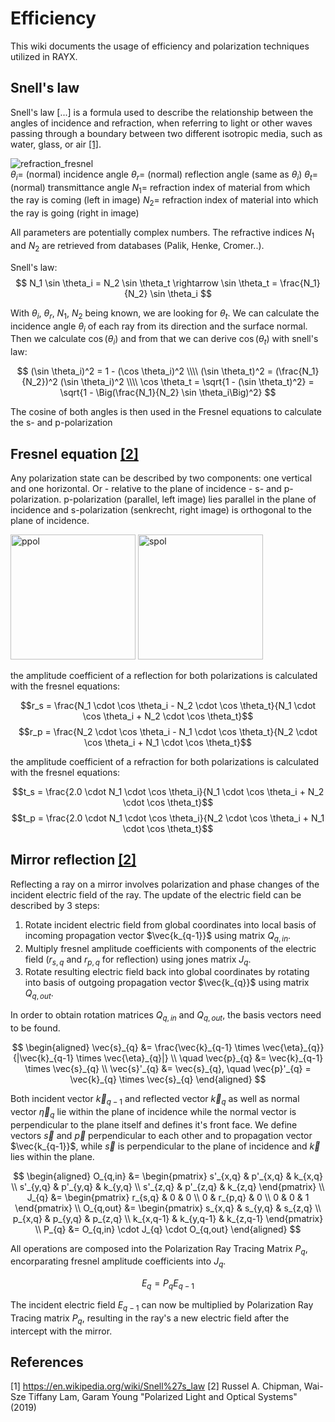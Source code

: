 
# Efficiency

This wiki documents the usage of efficiency and polarization techniques utilized in RAYX.

## Snell's law
Snell's law [...] is a formula used to describe the relationship between the angles of incidence and refraction, when referring to light or other waves passing through a boundary between two different isotropic media, such as water, glass, or air [[1]](#1).

![refraction_fresnel](https://upload.wikimedia.org/wikipedia/commons/8/89/Fresnel1.svg)<br>
$\theta_i =$ (normal) incidence angle
$\theta_r =$ (normal) reflection angle (same as $\theta_i$)
$\theta_t =$ (normal) transmittance angle
$N_1 =$ refraction index of material from which the ray is coming  (left in image)
$N_2 =$ refraction index of material into which the ray is going (right in image)

All parameters are potentially complex numbers.
The refractive indices $N_1$ and $N_2$ are retrieved from databases (Palik, Henke, Cromer..).

Snell's law:
$$
N_1 \sin \theta_i = N_2 \sin \theta_t \rightarrow \sin \theta_t = \frac{N_1}{N_2} \sin \theta_i
$$

With $\theta_i$, $\theta_r$, $N_1$, $N_2$ being known, we are looking for $\theta_t$.
We can calculate the incidence angle $\theta_i$ of each ray from its direction and the surface normal. Then we calculate $\cos(\theta_i)$ and from that we can derive $\cos(\theta_t)$ with snell's law:

$$
(\sin \theta_i)^2 = 1 - (\cos \theta_i)^2 \\\\
(\sin \theta_t)^2 = (\frac{N_1}{N_2})^2 (\sin \theta_i)^2 \\\\
\cos \theta_t = \sqrt{1 - (\sin \theta_t)^2} = \sqrt{1 - \Big(\frac{N_1}{N_2} \sin \theta_i\Big)^2}
$$

The cosine of both angles is then used in the Fresnel equations to calculate the s- and p-polarization

## Fresnel equation [[2]](#2)
Any polarization state can be described by two components: one vertical and one horizontal. Or - relative to the plane of incidence - s- and p-polarization. 
p-polarization (parallel, left image) lies parallel in the plane of incidence and s-polarization (senkrecht, right image) is orthogonal to the plane of incidence.

<img src="https://upload.wikimedia.org/wikipedia/commons/4/4d/Polarisation_p.png" alt="ppol" width="200"/>
<img src="https://upload.wikimedia.org/wikipedia/commons/3/3c/Polarisation_s.png" alt="spol" width="200"/>

the amplitude coefficient of a reflection for both polarizations is calculated with the fresnel equations:

$$r_s = \frac{N_1 \cdot \cos \theta_i - N_2 \cdot \cos \theta_t}{N_1 \cdot \cos \theta_i + N_2 \cdot \cos \theta_t}$$
$$r_p = \frac{N_2 \cdot \cos \theta_i - N_1 \cdot \cos \theta_t}{N_2 \cdot \cos \theta_i + N_1 \cdot \cos \theta_t}$$

the amplitude coefficient of a refraction for both polarizations is calculated with the fresnel equations:

$$t_s = \frac{2.0 \cdot N_1 \cdot \cos \theta_i}{N_1 \cdot \cos \theta_i + N_2 \cdot \cos \theta_t}$$
$$t_p = \frac{2.0 \cdot N_1 \cdot \cos \theta_i}{N_2 \cdot \cos \theta_i + N_1 \cdot \cos \theta_t}$$

## Mirror reflection [[2]](#2)

Reflecting a ray on a mirror involves polarization and phase changes of the incident electric field of the ray. The update of the electric field can be described by 3 steps:

1. Rotate incident electric field from global coordinates into local basis of incoming propagation vector $\vec{k_{q-1}}$ using matrix $Q_{q,in}$.
1. Multiply fresnel amplitude coefficients with components of the electric field ($r_{s,q}$ and $r_{p,q}$ for reflection) using jones matrix $J_{q}$.
1. Rotate resulting electric field back into global coordinates by rotating into basis of outgoing propagation vector $\vec{k_{q}}$ using matrix $Q_{q,out}$.

In order to obtain rotation matrices $Q_{q,in}$ and $Q_{q,out}$, the basis vectors need to be found.

$$
\begin{aligned}
    \vec{s}_{q} &= \frac{\vec{k}_{q-1} \times \vec{\eta}_{q}}{|\vec{k}_{q-1} \times \vec{\eta}_{q}|} \\
    \quad \vec{p}_{q} &= \vec{k}_{q-1} \times \vec{s}_{q} \\
    \vec{s}'_{q} &= \vec{s}_{q}, \quad \vec{p}'_{q} = \vec{k}_{q} \times \vec{s}_{q}
\end{aligned}
$$

Both incident vector $\vec{k}_{q-1}$ and reflected vector $\vec{k}_{q}$ as well as normal vector $\vec{\eta}_{q}$ lie within the plane of incidence while the normal vector is perpendicular to the plane itself and defines it's front face.
We define vectors $\vec{s}$ and $\vec{p}$ perpendicular to each other and to propagation vector $\vec{k_{q-1}}$, while $\vec{s}$ is perpendicular to the plane of incidence and $\vec{k}$ lies within the plane.

$$
\begin{aligned}
    O_{q,in} &= \begin{pmatrix}
    s'_{x,q} & p'_{x,q} & k_{x,q} \\
    s'_{y,q} & p'_{y,q} & k_{y,q} \\
    s'_{z,q} & p'_{z,q} & k_{z,q}
    \end{pmatrix} \\
    J_{q} &= \begin{pmatrix}
    r_{s,q} & 0 & 0 \\
    0 & r_{p,q} & 0 \\
    0 & 0 & 1
    \end{pmatrix} \\
    O_{q,out} &= \begin{pmatrix}
    s_{x,q} & s_{y,q} & s_{z,q} \\
    p_{x,q} & p_{y,q} & p_{z,q} \\
    k_{x,q-1} & k_{y,q-1} & k_{z,q-1}
    \end{pmatrix} \\
    P_{q} &= O_{q,in} \cdot J_{q} \cdot O_{q,out}
\end{aligned}
$$

All operations are composed into the Polarization Ray Tracing Matrix $P_{q}$, encorparating fresnel amplitude coefficients into $J_{q}$.

$$
E_{q} = P_q E_{q-1}
$$

The incident electric field $E_{q-1}$ can now be multiplied by Polarization Ray Tracing matrix $P_{q}$, resulting in the ray's a new electric field after the intercept with the mirror.

## References
<a id="1">[1]</a> https://en.wikipedia.org/wiki/Snell%27s_law
<a id="2">[2]</a> Russel A. Chipman, Wai-Sze Tiffany Lam, Garam Young "Polarized Light and Optical Systems" (2019)
